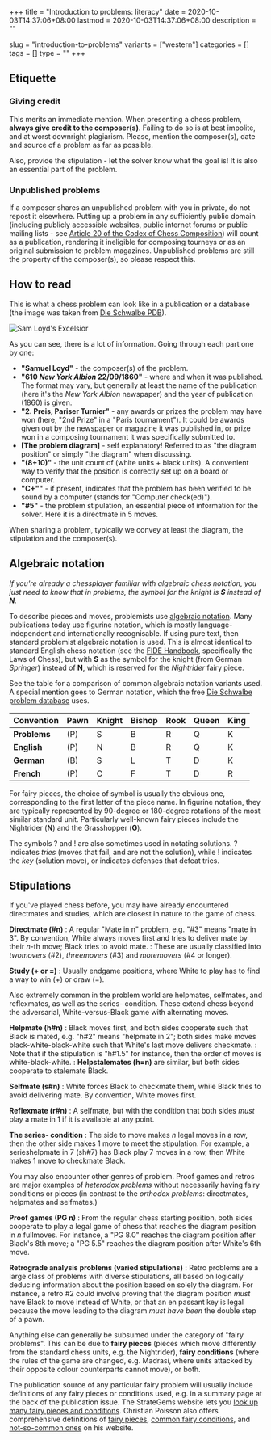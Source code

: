 +++
title = "Introduction to problems: literacy"
date = 2020-10-03T14:37:06+08:00
lastmod = 2020-10-03T14:37:06+08:00
description = ""

slug = "introduction-to-problems"
variants = ["western"]
categories = []
tags = []
type = ""
+++

## Etiquette ##

### Giving credit ###

This merits an immediate mention. When presenting a chess problem, **always give credit to the composer(s)**. Failing to do so is at best impolite, and at worst downright plagiarism. Please, mention the composer(s), date and source of a problem as far as possible.

Also, provide the stipulation - let the solver know what the goal is! It is also an essential part of the problem.

### Unpublished problems ###

If a composer shares an unpublished problem with you in private, do not repost it elsewhere. Putting up a problem in any sufficiently public domain (including publicly accessible websites, public internet forums or public mailing lists - see [Article 20 of the Codex of Chess Composition](https://www.wfcc.ch/1999-2012/codex/#20)) will count as a publication, rendering it ineligible for composing tourneys or as an original submission to problem magazines. Unpublished problems are still the property of the composer(s), so please respect this.


## How to read ##

This is what a chess problem can look like in a publication or a database (the image was taken from [Die Schwalbe PDB](https://pdb.dieschwalbe.de/search.jsp?expression=PROBID=%27P1038241%27)).

![Sam Loyd's Excelsior](/images/diagrams/excelsior.png)

As you can see, there is a lot of information. Going through each part one by one:

- **"Samuel Loyd"** - the composer(s) of the problem.
- **"610 *New York Albion* 22/09/1860"** - where and when it was published. The format may vary, but generally at least the name of the publication (here it's the *New York Albion* newspaper) and the year of publication (1860) is given.
- **"2. Preis, Pariser Turnier"** - any awards or prizes the problem may have won (here, "2nd Prize" in a "Paris tournament"). It could be awards given out by the newspaper or magazine it was published in, or prize won in a composing tournament it was specifically submitted to.
- **\[The problem diagram\]** - self explanatory! Referred to as "the diagram position" or simply "the diagram" when discussing.
- **"(8+10)"** - the unit count of (white units + black units). A convenient way to verify that the position is correctly set up on a board or computer.
- **"C+""** - if present, indicates that the problem has been verified to be sound by a computer (stands for "Computer check(ed)").
- **"#5"** - the problem stipulation, an essential piece of information for the solver. Here it is a directmate in 5 moves.

When sharing a problem, typically we convey at least the diagram, the stipulation and the composer(s).


## Algebraic notation ##

*If you're already a chessplayer familiar with algebraic chess notation, you just need to know that in problems, the symbol for the knight is **S** instead of **N**.*

To describe pieces and moves, problemists use [algebraic notation](https://en.wikipedia.org/wiki/Algebraic_notation_(chess)). Many publications today use figurine notation, which is mostly language-independent and internationally recognisable. If using pure text, then standard problemist algebraic notation is used. This is almost identical to standard English chess notation (see the [FIDE Handbook](https://handbook.fide.com/), specifically the Laws of Chess), but with **S** as the symbol for the knight (from German *Springer*) instead of **N**, which is reserved for the *Nightrider* fairy piece.

See the table for a comparison of common algebraic notation variants used. A special mention goes to German notation, which the free [Die Schwalbe problem database](https://pdb.dieschwalbe.de/index.jsp) uses.

| Convention   | Pawn | Knight | Bishop | Rook | Queen | King |
|--------------|------|--------|--------|------|-------|------|
| **Problems** | (P)  | S      | B      | R    | Q     | K    |
| **English**  | (P)  | N      | B      | R    | Q     | K    |
| **German**   | (B)  | S      | L      | T    | D     | K    |
| **French**   | (P)  | C      | F      | T    | D     | R    |

For fairy pieces, the choice of symbol is usually the obvious one, corresponding to the first letter of the piece name. In figurine notation, they are typically represented by 90-degree or 180-degree rotations of the most similar standard unit. Particularly well-known fairy pieces include the Nightrider (**N**) and the Grasshopper (**G**).

The symbols ? and ! are also sometimes used in notating solutions. ? indicates *tries* (moves that fail, and are not the solution), while ! indicates the *key* (solution move), or indicates defenses that defeat tries.


## Stipulations ##

If you've played chess before, you may have already encountered directmates and studies, which are closest in nature to the game of chess.

**Directmate (#n)**
: A regular "Mate in n" problem, e.g. "#3" means "mate in 3". By convention, White always moves first and tries to deliver mate by their *n*-th move; Black tries to avoid mate.
: These are usually classified into *twomovers* (#2), *threemovers* (#3) and *moremovers* (#4 or longer).

**Study (+ or =)**
: Usually endgame positions, where White to play has to find a way to win (+) or draw (=).

Also extremely common in the problem world are helpmates, selfmates, and reflexmates, as well as the series- condition. These extend chess beyond the adversarial, White-versus-Black game with alternating moves.

**Helpmate (h#n)**
: Black moves first, and both sides cooperate such that Black is mated, e.g. "h#2" means "helpmate in 2"; both sides make moves black-white-black-white such that White's last move delivers checkmate.
: Note that if the stipulation is "h#1.5" for instance, then the order of moves is white-black-white.
: **Helpstalemates (h=n)** are similar, but both sides cooperate to stalemate Black.

**Selfmate (s#n)**
: White forces Black to checkmate them, while Black tries to avoid delivering mate. By convention, White moves first.

**Reflexmate (r#n)**
: A selfmate, but with the condition that both sides *must* play a mate in 1 if it is available at any point.

**The series- condition**
: The side to move makes *n* legal moves in a row, then the other side makes 1 move to meet the stipulation. For example, a serieshelpmate in 7 (sh#7) has Black play 7 moves in a row, then White makes 1 move to checkmate Black.

You may also encounter other genres of problem. Proof games and retros are major examples of *heterodox problems* without necessarily having fairy conditions or pieces (in contrast to the *orthodox problems*: directmates, helpmates and selfmates.)

**Proof games (PG n)**
: From the regular chess starting position, both sides cooperate to play a legal game of chess that reaches the diagram position in *n* fullmoves. For instance, a "PG 8.0" reaches the diagram position after Black's 8th move; a "PG 5.5" reaches the diagram position after White's 6th move.

**Retrograde analysis problems (varied stipulations)**
: Retro problems are a large class of problems with diverse stipulations, all based on logically deducing information about the position based on solely the diagram. For instance, a retro #2 could involve proving that the diagram position *must* have Black to move instead of White, or that an en passant key is legal because the move leading to the diagram *must have been* the double step of a pawn.

Anything else can generally be subsumed under the category of "fairy problems". This can be due to **fairy pieces** (pieces which move differently from the standard chess units, e.g. the Nightrider), **fairy conditions** (where the rules of the game are changed, e.g. Madrasi, where units attacked by their opposite colour counterparts cannot move), or both.

The publication source of any particular fairy problem will usually include definitions of any fairy pieces or conditions used, e.g. in a summary page at the back of the publication issue. The StrateGems website lets you [look up many fairy pieces and conditions](http://www.strategems.net/sections/fairy_defs.html). Christian Poisson also offers comprehensive definitions of [fairy pieces](http://christian.poisson.free.fr/problemesis/pieces.html), [common fairy conditions](http://christian.poisson.free.fr/problemesis/condus.html), and [not-so-common ones](http://christian.poisson.free.fr/problemesis/condra.html) on his website.

